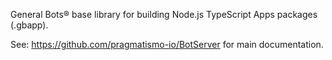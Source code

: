 General Bots® base library for building Node.js TypeScript Apps packages (.gbapp).

See: https://github.com/pragmatismo-io/BotServer for main documentation.